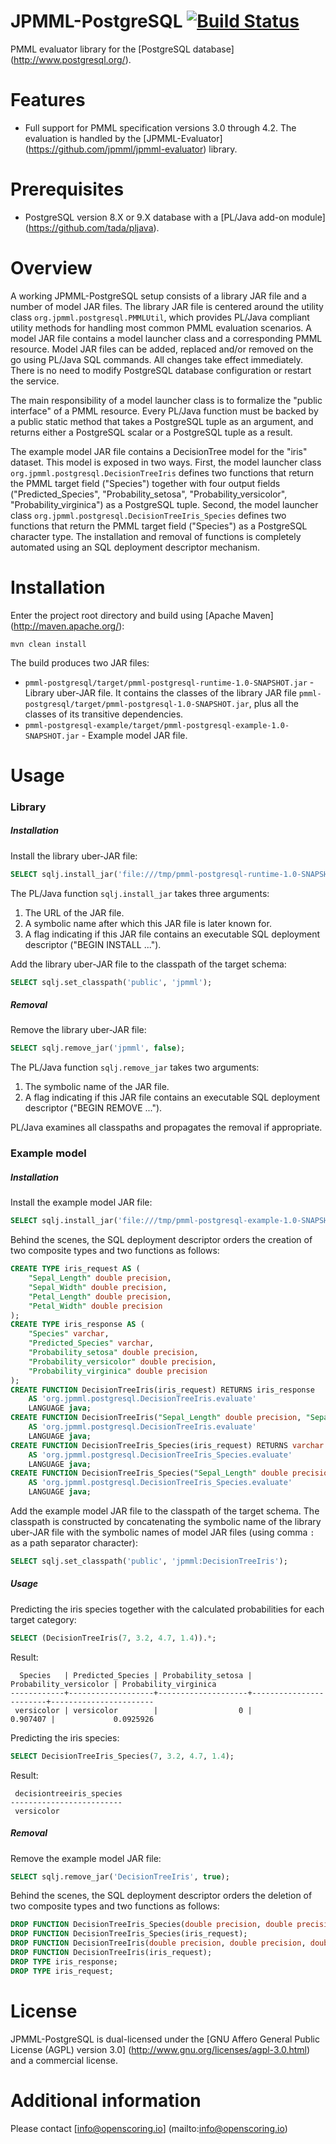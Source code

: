 JPMML-PostgreSQL [![Build Status](https://travis-ci.org/jpmml/jpmml-postgresql.png?branch=master)](https://travis-ci.org/jpmml/jpmml-postgresql)
================

PMML evaluator library for the [PostgreSQL database] (http://www.postgresql.org/).

# Features #

* Full support for PMML specification versions 3.0 through 4.2. The evaluation is handled by the [JPMML-Evaluator] (https://github.com/jpmml/jpmml-evaluator) library.

# Prerequisites #

* PostgreSQL version 8.X or 9.X database with a [PL/Java add-on module] (https://github.com/tada/pljava).

# Overview #

A working JPMML-PostgreSQL setup consists of a library JAR file and a number of model JAR files. The library JAR file is centered around the utility class `org.jpmml.postgresql.PMMLUtil`, which provides PL/Java compliant utility methods for handling most common PMML evaluation scenarios. A model JAR file contains a model launcher class and a corresponding PMML resource. Model JAR files can be added, replaced and/or removed on the go using PL/Java SQL commands. All changes take effect immediately. There is no need to modify PostgreSQL database configuration or restart the service.

The main responsibility of a model launcher class is to formalize the "public interface" of a PMML resource. Every PL/Java function must be backed by a public static method that takes a PostgreSQL tuple as an argument, and returns either a PostgreSQL scalar or a PostgreSQL tuple as a result.

The example model JAR file contains a DecisionTree model for the "iris" dataset. This model is exposed in two ways. First, the model launcher class `org.jpmml.postgresql.DecisionTreeIris` defines two functions that return the PMML target field ("Species") together with four output fields ("Predicted_Species", "Probability_setosa", "Probability_versicolor", "Probability_virginica") as a PostgreSQL tuple. Second, the model launcher class `org.jpmml.postgresql.DecisionTreeIris_Species` defines two functions that return the PMML target field ("Species") as a PostgreSQL character type. The installation and removal of functions is completely automated using an SQL deployment descriptor mechanism.

# Installation #

Enter the project root directory and build using [Apache Maven] (http://maven.apache.org/):
```
mvn clean install
```

The build produces two JAR files:
* `pmml-postgresql/target/pmml-postgresql-runtime-1.0-SNAPSHOT.jar` - Library uber-JAR file. It contains the classes of the library JAR file `pmml-postgresql/target/pmml-postgresql-1.0-SNAPSHOT.jar`, plus all the classes of its transitive dependencies.
* `pmml-postgresql-example/target/pmml-postgresql-example-1.0-SNAPSHOT.jar` - Example model JAR file.

# Usage #

### Library

##### Installation

Install the library uber-JAR file:
```sql
SELECT sqlj.install_jar('file:///tmp/pmml-postgresql-runtime-1.0-SNAPSHOT.jar', 'jpmml', false);
```

The PL/Java function `sqlj.install_jar` takes three arguments:

1. The URL of the JAR file.
2. A symbolic name after which this JAR file is later known for.
3. A flag indicating if this JAR file contains an executable SQL deployment descriptor ("BEGIN INSTALL ...").

Add the library uber-JAR file to the classpath of the target schema:
```sql
SELECT sqlj.set_classpath('public', 'jpmml');
```

##### Removal

Remove the library uber-JAR file:
```sql
SELECT sqlj.remove_jar('jpmml', false);
```

The PL/Java function `sqlj.remove_jar` takes two arguments:

1. The symbolic name of the JAR file.
2. A flag indicating if this JAR file contains an executable SQL deployment descriptor ("BEGIN REMOVE ...").

PL/Java examines all classpaths and propagates the removal if appropriate.

### Example model

##### Installation

Install the example model JAR file:
```sql
SELECT sqlj.install_jar('file:///tmp/pmml-postgresql-example-1.0-SNAPSHOT.jar', 'DecisionTreeIris', true);
```

Behind the scenes, the SQL deployment descriptor orders the creation of two composite types and two functions as follows:
```sql
CREATE TYPE iris_request AS (
	"Sepal_Length" double precision,
	"Sepal_Width" double precision,
	"Petal_Length" double precision,
	"Petal_Width" double precision
);
CREATE TYPE iris_response AS (
	"Species" varchar,
	"Predicted_Species" varchar,
	"Probability_setosa" double precision,
	"Probability_versicolor" double precision,
	"Probability_virginica" double precision
);
CREATE FUNCTION DecisionTreeIris(iris_request) RETURNS iris_response
	AS 'org.jpmml.postgresql.DecisionTreeIris.evaluate'
	LANGUAGE java;
CREATE FUNCTION DecisionTreeIris("Sepal_Length" double precision, "Sepal_Width" double precision, "Petal_Length" double precision, "Petal_Width" double precision) RETURNS iris_response
	AS 'org.jpmml.postgresql.DecisionTreeIris.evaluate'
	LANGUAGE java;
CREATE FUNCTION DecisionTreeIris_Species(iris_request) RETURNS varchar
	AS 'org.jpmml.postgresql.DecisionTreeIris_Species.evaluate'
	LANGUAGE java;
CREATE FUNCTION DecisionTreeIris_Species("Sepal_Length" double precision, "Sepal_Width" double precision, "Petal_Length" double precision, "Petal_Width" double precision) RETURNS varchar
	AS 'org.jpmml.postgresql.DecisionTreeIris_Species.evaluate'
	LANGUAGE java;
```

Add the example model JAR file to the classpath of the target schema. The classpath is constructed by concatenating the symbolic name of the library uber-JAR file with the symbolic names of model JAR files (using comma `:` as a path separator character): 
```sql
SELECT sqlj.set_classpath('public', 'jpmml:DecisionTreeIris');
```

##### Usage

Predicting the iris species together with the calculated probabilities for each target category:
```sql
SELECT (DecisionTreeIris(7, 3.2, 4.7, 1.4)).*;
```

Result:
```
  Species   | Predicted_Species | Probability_setosa | Probability_versicolor | Probability_virginica 
------------+-------------------+--------------------+------------------------+-----------------------
 versicolor | versicolor        |                  0 |               0.907407 |             0.0925926
```

Predicting the iris species:
```sql
SELECT DecisionTreeIris_Species(7, 3.2, 4.7, 1.4);
```

Result:
```
 decisiontreeiris_species 
-------------------------
 versicolor
```

##### Removal

Remove the example model JAR file:
```sql
SELECT sqlj.remove_jar('DecisionTreeIris', true);
```

Behind the scenes, the SQL deployment descriptor orders the deletion of two composite types and two functions as follows:
```sql
DROP FUNCTION DecisionTreeIris_Species(double precision, double precision, double precision, double precision);
DROP FUNCTION DecisionTreeIris_Species(iris_request);
DROP FUNCTION DecisionTreeIris(double precision, double precision, double precision, double precision);
DROP FUNCTION DecisionTreeIris(iris_request);
DROP TYPE iris_response;
DROP TYPE iris_request;
```

# License #

JPMML-PostgreSQL is dual-licensed under the [GNU Affero General Public License (AGPL) version 3.0] (http://www.gnu.org/licenses/agpl-3.0.html) and a commercial license.

# Additional information #

Please contact [info@openscoring.io] (mailto:info@openscoring.io)